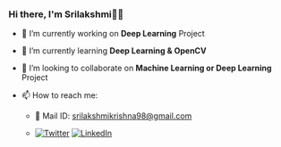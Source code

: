 ### Hi there, I'm Srilakshmi👋🏻

- 🔭 I’m currently working on **Deep Learning** Project
- 🌱 I’m currently learning **Deep Learning & OpenCV**
- 👯 I’m looking to collaborate on **Machine Learning or Deep Learning** Project
- 📫 How to reach me:    

    - 📧 Mail ID: srilakshmikrishna98@gmail.com   
    
    - [![Twitter][1.2]][1]    [![LinkedIn][2.2]][2] 

<!-- Icons -->

[1.2]: https://img.icons8.com/officexs/2x/twitter.png (twitter icon without padding)
[2.2]: https://img.icons8.com/officexs/2x/linkedin.png (LinkedIn icon without padding)

<!-- Links to my social media accounts -->

[1]: https://twitter.com/Srilakshmikris?s=08
[2]: https://www.linkedin.com/in/srilakshmi411/
  
